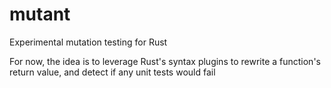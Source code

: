 # mutant
Experimental mutation testing for Rust

For now, the idea is to leverage Rust's syntax plugins to rewrite a function's return value, and detect if any unit tests would fail
